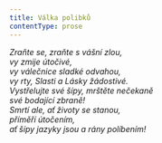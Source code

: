```yaml
---
title: Válka polibků
contentType: prose
---
```


<section>

_Zraňte se, zraňte s vášní zlou,  
vy zmije útočivé,  
vy válečnice sladké odvahou,  
vy rty, Slasti a Lásky žádostivé.  
Vystřelujte své šípy, mrštěte nečekaně  
své bodající zbraně!  
Smrtí ale, ať životy se stanou,  
příměří útočením,  
ať šípy jazyky jsou a rány políbením!_

</section>
